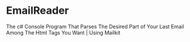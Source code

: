 # EmailReader
The c# Console Program That Parses The Desired Part of Your Last Email Among The Html Tags You Want | Using Mailkit
